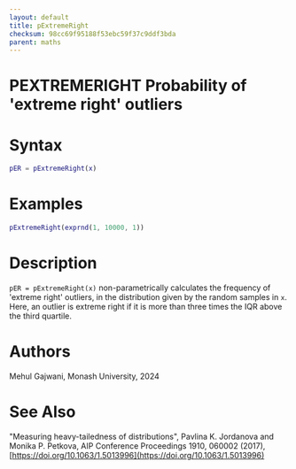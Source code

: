 ```yaml
---
layout: default
title: pExtremeRight
checksum: 98cc69f95188f53ebc59f37c9ddf3bda
parent: maths
---
```



 
# PEXTREMERIGHT Probability of 'extreme right' outliers
 
# Syntax
```matlab
pER = pExtremeRight(x)
```
 
# Examples
```matlab
pExtremeRight(exprnd(1, 10000, 1))
```
 
# Description

`pER = pExtremeRight(x)` non-parametrically calculates the frequency of 'extreme right' outliers, in the distribution given by the random samples in `x`. Here, an outlier is extreme right if it is more than three times the IQR above the third quartile.

 
# Authors

Mehul Gajwani, Monash University, 2024

 
# See Also

"Measuring heavy-tailedness of distributions", Pavlina K. Jordanova and Monika P. Petkova, AIP Conference Proceedings 1910, 060002 (2017), [https://doi.org/10.1063/1.5013996](https://doi.org/10.1063/1.5013996)

